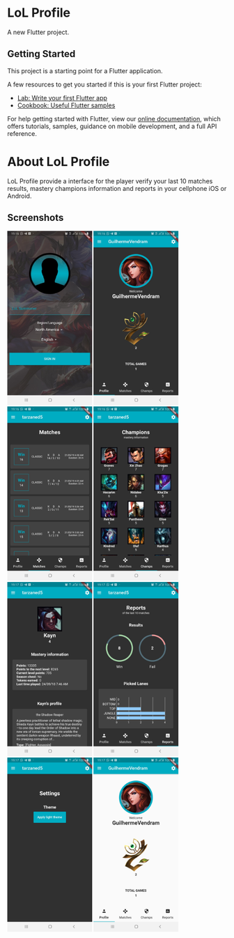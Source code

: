 # LoL Profile

A new Flutter project.

## Getting Started

This project is a starting point for a Flutter application.

A few resources to get you started if this is your first Flutter project:

- [Lab: Write your first Flutter app](https://flutter.dev/docs/get-started/codelab)
- [Cookbook: Useful Flutter samples](https://flutter.dev/docs/cookbook)

For help getting started with Flutter, view our 
[online documentation](https://flutter.dev/docs), which offers tutorials, 
samples, guidance on mobile development, and a full API reference.

# About LoL Profile

LoL Profile provide a interface for the player verify your last 10 matches results,
mastery champions information and reports in your cellphone iOS or Android.

## Screenshots

<img src="/screenshots/login.jpg?raw=true" height="400">
<img src="/screenshots/profile.jpg?raw=true" height="400">
<img src="/screenshots/matches.jpg?raw=true" height="400">
<img src="/screenshots/champions.jpg?raw=true" height="400">
<img src="/screenshots/champion-detail.jpg?raw=true" height="400">
<img src="/screenshots/reports.jpg?raw=true" height="400">
<img src="/screenshots/switch-theme.jpg?raw=true" height="400">
<img src="/screenshots/light-theme.jpg?raw=true" height="400">